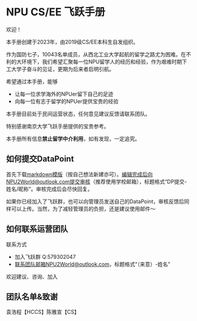 # NPU CS/EE 飞跃手册

欢迎！

本手册创建于2023年，由2019级CS/EE本科生自发组织。

作为国防七子，10043名单成员，从西北工业大学起航的留学之路尤为困难。在不利的大环境下，我们希望汇聚每一位NPU留学人的经历和经验，作为艰难时期下工大学子奋斗的见证，更期为后来者启明引航。

希望通过本手册，能够

- 让每一位求学海外的NPUer留下自己的足迹
- 向每一位有志于留学的NPUer提供宝贵的经验

本手册目前处于民间运营状态，任何意见建议反馈请联系团队。

特别感谢南京大学飞跃手册提供的宝贵参考。

本手册所有信息**禁止留学中介利用**，如有发现，一定追究。

## 如何提交DataPoint

首先下载[markdown模版](https://drive.google.com/file/d/1xBMaKf6Eia0WQggsohyJuONElkI-v42O/view?usp=share_link)（按自己想法新建亦可）。编辑完成后向NPU2World@outlook.com提交审核（推荐使用学校邮箱），标题格式“DP提交-姓名/昵称”。审核完成后会尽快回复。

如果你已经加入了飞跃群，也可以向管理员发送自己的DataPoint，审核反馈后同样可以上传。当然，为了减轻管理员的负担，还是建议使用邮件～

## 如何联系运营团队
联系方式

- 加入飞跃群 Q:579302047
- 联系团队邮箱NPU2World@outlook.com，标题格式“（来意）-姓名”

欢迎建议、咨询、加入

## 团队名单&致谢

袁浩程【HCCS】陈雅宣【CS】



